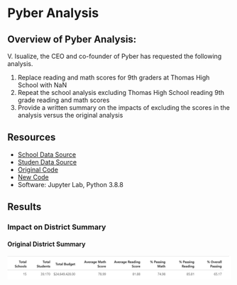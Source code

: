 # Pyber Analysis

## Overview of Pyber Analysis:

V. Isualize, the CEO and co-founder of Pyber has requested the following analysis.

1. Replace reading and math scores for 9th graders at Thomas High School with NaN
2. Repeat the school analysis excluding Thomas High School reading 9th grade reading and math scores
3. Provide a written summary on the impacts of excluding the scores in the analysis versus the original analysis

## Resources
- [School Data Source](https://github.com/sbretag/School_District_Analysis/blob/main/Resources/schools_complete.csv)
- [Studen Data Source](https://github.com/sbretag/School_District_Analysis/blob/main/Resources/students_complete.csv)
- [Original Code](https://github.com/sbretag/School_District_Analysis/blob/main/PyCitySchools_Original.ipynb)
- [New Code](https://github.com/sbretag/School_District_Analysis/blob/main/PyCitySchools_Challenge.ipynb)
- Software: Jupyter Lab, Python 3.8.8

## Results

### Impact on District Summary

#### Original District Summary
![](https://github.com/sbretag/School_District_Analysis/blob/main/Resources/Original_District_Summary.png)
